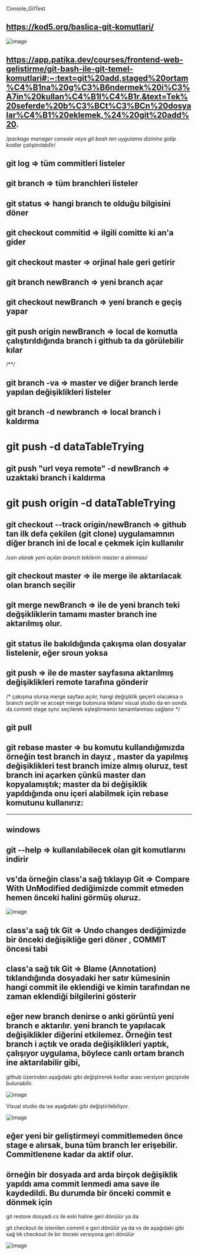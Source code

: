 Console_GitTest

## https://kod5.org/baslica-git-komutlari/

![image](https://user-images.githubusercontent.com/17858773/212527032-bef8ef68-32b1-4bb2-adba-d15d1acc9150.png)

## https://app.patika.dev/courses/frontend-web-gelistirme/git-bash-ile-git-temel-komutlari#:~:text=git%20add,staged%20ortam%C4%B1na%20g%C3%B6ndermek%20i%C3%A7in%20kullan%C4%B1l%C4%B1r.&text=Tek%20seferde%20b%C3%BCt%C3%BCn%20dosyalar%C4%B1%20eklemek,%24%20git%20add%20.

/*package manager console veya git bash ten uygulama dizinine gidip kodlar çalıştırılabilir*/

## git log => tüm commitleri listeler
## git branch => tüm branchleri listeler
## git status => hangi branch te olduğu bilgisini döner
## git checkout commitid => ilgili comitte ki an'a gider
## git checkout master => orjinal hale geri getirir
## git branch newBranch => yeni branch açar
## git checkout newBranch => yeni branch e geçiş yapar
## git push origin newBranch => local de komutla çalıştırıldığında branch i github ta da görülebilir kılar

/**/
## git branch -va => master ve diğer branch lerde yapılan değişiklikleri listeler

## git branch -d newbranch => local branch i kaldırma
# git push -d dataTableTrying
## git push "url veya remote" -d newBranch => uzaktaki branch i kaldırma
# git push origin -d dataTableTrying

## git checkout --track origin/newBranch => github tan ilk defa çekilen (git clone) uygulamamnın diğer branch ini de local e çekmek için kullanılır

/*son olarak yeni açılan branch tekilerin master a alınması*/
## git checkout master  => ile merge ile aktarılacak olan branch seçilir
## git merge newBranch   => ile de yeni branch teki değşikliklerin tamamı master branch ine aktarılmış olur.
## git status ile bakıldığında çakışma olan dosyalar listelenir, eğer sroun yoksa
## git push => ile de master sayfasına aktarılmış değişiklikleri remote tarafına gönderir
/*
çakışma olursa merge sayfası açılır, hangi değişiklik geçerli olacaksa o branch seçilir ve accept merge butonuna tıklanır visual studio da
   en sonda da commit stage sync seçilerek eşleştirmenin tamamlanması sağlanır
*/

## git pull

## git rebase master => bu komutu kullandığımızda örneğin test branch in dayız , master da yapılmış değişiklikleri test branch imize almış oluruz, test branch ini açarken çünkü master dan kopyalamıştık; master da bi değişiklik yapıldığında onu içeri alabilmek için rebase komutunu kullanırız:


********************************************************************************************************************************
## windows ##
## git --help => kullanılabilecek olan git komutlarını indirir

## vs'da örneğin class'a sağ tıklayıp Git => Compare With UnModified dediğimizde commit etmeden hemen önceki halini görmüş oluruz.
![image](https://user-images.githubusercontent.com/17858773/206699927-3cef12ae-c7e6-437f-8e5e-8b019f60a6b9.png)

## class'a sağ tık Git => Undo changes dediğimizde bir önceki değişikliğe geri döner , COMMIT öncesi tabi

## class'a sağ tık Git => Blame (Annotation) tıklandığında dosyadaki her satır kümesinin hangi commit ile eklendiği ve kimin tarafından ne zaman eklendiği bilgilerini gösterir
 
## eğer new branch denirse o anki görüntü yeni branch e aktarılır. yeni branch te yapılacak değişiklikler diğerini etkilemez. Örneğin test branch i açtık ve orada değişiklikleri yaptık, çalışıyor uygulama, böylece canlı ortam branch ine aktarılabilir gibi,

github üzerinden aşağıdaki gibi değiştirerek kodlar arası versiyon geçişinde bulunabilir.

![image](https://user-images.githubusercontent.com/17858773/207017992-2115a707-3714-44f3-99b8-8e38981d3e35.png)

Visual studio da ise aşağıdaki gibi değiştirilebiliyor.

![image](https://user-images.githubusercontent.com/17858773/207018519-ac5f1324-0b97-4c6f-a383-5551961447bb.png)

## eğer yeni bir geliştirmeyi commitlemeden önce stage e alırsak, buna tüm branch ler erişebilir. Commitlenene kadar da aktif olur.

## örneğin bir dosyada ard arda birçok değişiklik yapıldı ama commit lenmedi ama save ile kaydedildi. Bu durumda bir önceki commit e dönmek için
git restore dosyadi.cs ile eski haline geri dönülür
ya da

git checkout <commitid> ile istenilen commit e geri dönülür ya da vs de aşağıdaki gibi sağ tık checkout ile bir önceki versiyona geri dönülür
 
 ![image](https://user-images.githubusercontent.com/17858773/207597131-12f0f37f-1dfe-4a62-9394-32b7dd9c2c28.png)

